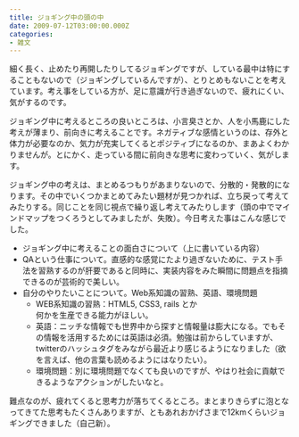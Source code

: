 ```yaml
---
title: ジョギング中の頭の中
date: 2009-07-12T03:00:00.000Z
categories:
- 雑文
---
```

細く長く、止めたり再開したりしてるジョギングですが、している最中は特にすることもないので（ジョギングしているんですが）、とりとめもないことを考えています。考え事をしている方が、足に意識が行き過ぎないので、疲れにくい、気がするのです。

<!-- more -->

ジョギング中に考えるところの良いところは、小言臭さとか、人を小馬鹿にした考えが薄まり、前向きに考えることです。ネガティブな感情というのは、存外と体力が必要なのか、気力が充実してくるとポジティブになるのか、まあよくわかりませんが。とにかく、走っている間に前向きな思考に変わっていく、気がします。

ジョギング中の考えは、まとめるつもりがあまりないので、分散的・発散的になります。その中でいくつかまとめてみたい題材が見つかれば、立ち戻って考えてみたりする。同じことを同じ視点で繰り返し考えてみたりします（頭の中でマインドマップをつくろうとしてみましたが、失敗）。今日考えた事はこんな感じでした。

*   ジョギング中に考えることの面白さについて（上に書いている内容）
*   QAという仕事について。直感的な感覚にたより過ぎないために、テスト手法を習熟するのが肝要であると同時に、実装内容をみた瞬間に問題点を指摘できるのが芸術的で美しい。
*   自分のやりたいことについて。Web系知識の習熟、英語、環境問題
    *   WEB系知識の習熟：HTML5, CSS3, rails とか  
        何かを生産できる能力がほしい。
    *   英語：ニッチな情報でも世界中から探すと情報量は膨大になる。でもその情報を活用するためには英語は必須。勉強は前からしていますが、twitterのハッシュタグをみながら最近より感じるようになりました（欲を言えば、他の言葉も読めるようにはなりたい）。
    *   環境問題：別に環境問題でなくても良いのですが、やはり社会に貢献できるようなアクションがしたいなと。

難点なのが、疲れてくると思考力が落ちてくるところ。まとまりきらずに泡となってきてた思考もたくさんありますが、ともあれおかげさまで12kmくらいジョギングできました（自己新）。
